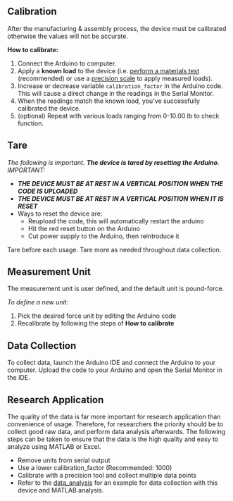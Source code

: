 ## Calibration
After the manufacturing & assembly process, the device must be calibrated otherwise the values will not be accurate.

**How to calibrate:**
1. Connect the Arduino to computer.
2. Apply a **known load** to the device (i.e. [perform a materials test](https://github.com/ncan33/STIF-2019/blob/master/visuals/calibration_on_MTS_machine.jpg) (recommended) or use a [precision scale](https://images-na.ssl-images-amazon.com/images/I/61YSVHc1hwL._SX425_.jpg) to apply measured loads).
3. Increase or decrease variable `calibration_factor` in the Arduino code. This will cause a direct change in the readings in the Serial Monitor.
4. When the readings match the known load, you've successfully calibrated the device.
5. (optional) Repeat with various loads ranging from 0-10.00 lb to check function.

## Tare
_The following is important. **The device is tared by resetting the Arduino**. IMPORTANT:_
* ***THE DEVICE MUST BE AT REST IN A VERTICAL POSITION WHEN THE CODE IS UPLOADED***
* ***THE DEVICE MUST BE AT REST IN A VERTICAL POSITION WHEN IT IS RESET***
* Ways to reset the device are:
  * Reupload the code, this will automatically restart the arduino
  * Hit the red reset button on the Arduino
  * Cut power supply to the Arduino, then reintroduce it
  
Tare before each usage. Tare more as needed throughout data collection.

## Measurement Unit
The measurement unit is user defined, and the default unit is pound-force.

_To define a new unit:_
1. Pick the desired force unit by editing the Arduino code
2. Recalibrate by following the steps of **How to calibrate** 

## Data Collection
To collect data, launch the Arduino IDE and connect the Arduino to your computer. Upload the code to your Arduino and open the Serial Monitor in the IDE.

## Research Application
The quality of the data is far more important for research application than convenience of usage. Therefore, for researchers the priority should be to collect good raw data, and perform data analysis afterwards. The following steps can be taken to ensure that the data is the high quality and easy to analyze using MATLAB or Excel.
* Remove units from serial output
* Use a lower calibration_factor (Recommended: 1000)
* Calibrate with a precision tool and collect multiple data points
* Refer to the [data_analysis](https://github.com/ncan33/STIF-2019/tree/master/data_analysis) for an example for data collection with this device and MATLAB analysis.
